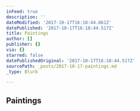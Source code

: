 ```yaml
---
inFeed: true
description: ''
dateModified: '2017-10-17T16:18:44.061Z'
datePublished: '2017-10-17T16:18:44.517Z'
title: Paintings
author: []
publisher: {}
via: {}
starred: false
datePublishedOriginal: '2017-10-17T16:18:44.517Z'
sourcePath: _posts/2017-10-17-paintings.md
_type: Blurb

---
```

## Paintings